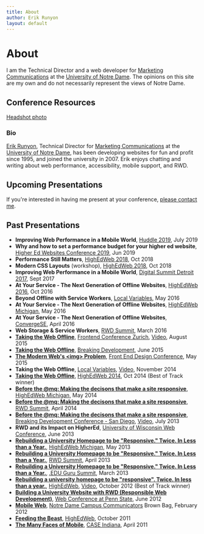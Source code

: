 ```yaml
---
title: About
author: Erik Runyon
layout: default
---
```

# About

I am the Technical Director and a web developer for [Marketing Communications](https://marcomm.nd.edu/) at the [University of Notre Dame](https://www.nd.edu/). The opinions on this site are my own and do not necessarily represent the views of Notre Dame.

## Conference Resources

[Headshot photo](/images/erik-runyon-headshot.jpg)

### Bio

[Erik Runyon](https://erikrunyon.com/), Technical Director for [Marketing Communications](https://marcomm.nd.edu/) at the [University of Notre Dame](https://www.nd.edu/), has been developing websites for fun and profit since 1995, and joined the university in 2007. Erik enjoys chatting and writing about web performance, accessibility, mobile support, and RWD.

## Upcoming Presentations

If you're interested in having me present at your conference, [please contact me](/contact/).

## Past Presentations

- **Improving Web Performance in a Mobile World**, [Huddle 2019](https://huddle2019.nd.edu/), July 2019
- **Why and how to set a performance budget for your higher ed website**, [Higher Ed Websites Conference 2019](http://higheredexperts.com/edu/course/higher-ed-websites-conference/), Jun 2019
- **Performance Still Matters**, [HighEdWeb 2018](https://2018.highedweb.org/session/performance-still-matters/), Oct 2018
- **Modern CSS Layouts** (workshop), [HighEdWeb 2018](https://2018.highedweb.org/session/modern-css-layouts/), Oct 2018
- **Improving Web Performance in a Mobile World**, [Digital Summit Detroit 2017](https://detroit.digitalsummit.com/agenda/main-conference/), Sept 2017
- **At Your Service - The Next Generation of Offline Websites**, [HighEdWeb 2016](http://2016.highedweb.org/), Oct 2016
- **Beyond Offline with Service Workers**, [Local Variables](http://www.meetup.com/localvariables/), May 2016
- **At Your Service - The Next Generation of Offline Websites**, [HighEdWeb Michigan](http://mi16.highedweb.org/), May 2016
- **At Your Service - The Next Generation of Offline Websites**, [ConvergeSE](http://convergese.com/), April 2016
- **Web Storage & Service Workers**, [RWD Summit](http://environmentsforhumans.com/2016/responsive-web-design-summit/), March 2016
- **[Taking the Web Offline](/2015/08/fec-zurich/)**, [Frontend Conference Zurich](http://frontendconf.ch/), [Video](https://www.youtube.com/watch?v=V6YsCqUw_VU), August 2015
- **[Taking the Web Offline](/2015/06/bdconf/)**, [Breaking Development](http://bdconf.com/events/nashville/), June 2015
- **[The Modern Web's &lt;img&gt; Problem](/2015/05/frontend-design-conf/)**, [Front End Design Conference](http://frontenddesignconference.com/), May 2015
- **Taking the Web Offline**, [Local Variables](http://www.meetup.com/localvariables/), [Video](https://www.youtube.com/watch?v=Lv3RiVkCYZ0), November 2014
- **[Taking the Web Offline](/2014/10/highedweb-2014/)**, [HighEdWeb 2014](http://2014.highedweb.org/), Oct 2014 (Best of Track winner)
- **[Before the @mq: Making the decisons that make a site responsive](https://speakerdeck.com/erunyon/before-the-at-mq-1)**, [HighEdWeb Michigan](http://mi.highedweb.org/), May 2014
- **[Before the @mq: Making the decisons that make a site responsive](/2013/07/bdconf-2013/)**, [RWD Summit](http://environmentsforhumans.com/2014/responsive-web-design-summit/), April 2014
- **[Before the @mq: Making the decisons that make a site responsive](/2013/07/bdconf-2013/)**, [Breaking Development Conference - San Diego](http://bdconf.com/2013/san-diego), [Video](https://vimeo.com/71334880), July 2013
- **RWD and its Impact on HigherEd**, [University of Wisconsin Web Conference](http://www.uwimcomm.com/), June 2013
- **[Rebuilding a University Homepage to be "Responsive." Twice. In Less than a Year.](/2013/05/highedwebmi-2013/)**, [HighEdWeb Michigan](http://mi.highedweb.org/), May 2013
- **[Rebuilding a University Homepage to be "Responsive." Twice. In Less than a Year.](/2012/10/highedweb-2012/)**, [RWD Summit](http://environmentsforhumans.com/2013/responsive-web-design-summit/), April 2013
- **[Rebuilding a University Homepage to be "Responsive." Twice. In Less than a Year.](/2012/10/highedweb-2012/)**, [.EDU Guru Summit](http://environmentsforhumans.com/2013/doteduguru-summit/), March 2013
- **[Rebuilding a university homepage to be "responsive". Twice. In less than a year.](/2012/10/highedweb-2012/)**, [HighEdWeb](http://www.highedweb.org/), [Video](https://www.youtube.com/watch?v=1E6LGHcbpR0), October 2012 (Best of Track winner)
- **[Building a University Website with RWD (Responsible Web Development)](https://speakerdeck.com/erunyon/building-a-university-website-with-rwd-responsible-web-development)**, [Web Conference at Penn State](http://webconference.psu.edu/), June 2012
- **[Mobile Web](https://speakerdeck.com/erunyon/mobile-web)**, [Notre Dame Campus Communicators](http://www.linkedin.com/groups?gid=2370239&trk=myg_ugrp_ovr) Brown Bag, February 2012
- **[Feeding the Beast](https://speakerdeck.com/erunyon/feeding-the-beast)**, [HighEdWeb](http://www.highedweb.org/), October 2011
- **[The Many Faces of Mobile](https://speakerdeck.com/erunyon/the-many-faces-of-mobile)**, [CASE Indiana](http://caseindiana.org/), April 2011
